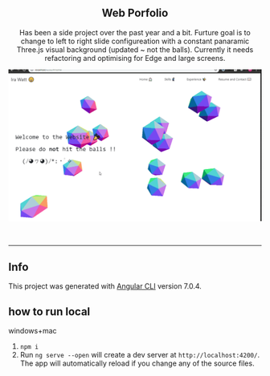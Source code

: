 
<h2 align="center">
 Web Porfolio 
</h2>
<p align="center">Has been a side project over the past year and a bit. Furture goal is to change to left to right slide configureation with a 
constant panaramic Three.js visual background (updated ~ not the balls). Currently it needs refactoring and optimising for Edge and large screens.</P>
<p align="center">
  <img src="https://raw.githubusercontent.com/wisespira/Website/master/its%20the%20giff.gif">
</p>
<br>
<hr>


## Info

This project was generated with [Angular CLI](https://github.com/angular/angular-cli) version 7.0.4.

## how to run local

windows+mac

1) `npm i`
2) Run `ng serve --open` will create a dev server at `http://localhost:4200/`. The app will automatically reload if you change any of the source files.
